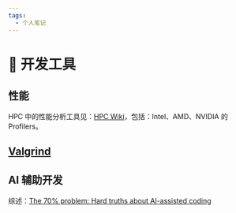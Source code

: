 ```yaml
---
tags:
  - 个人笔记
---
```


# 📒 开发工具

## 性能

HPC 中的性能分析工具见：[HPC Wiki](https://hpcwiki.io/)，包括：Intel、AMD、NVIDIA 的 Profilers。

## [Valgrind](https://valgrind.org/)

## AI 辅助开发

综述：[The 70% problem: Hard truths about AI-assisted coding](https://addyo.substack.com/p/the-70-problem-hard-truths-about)
